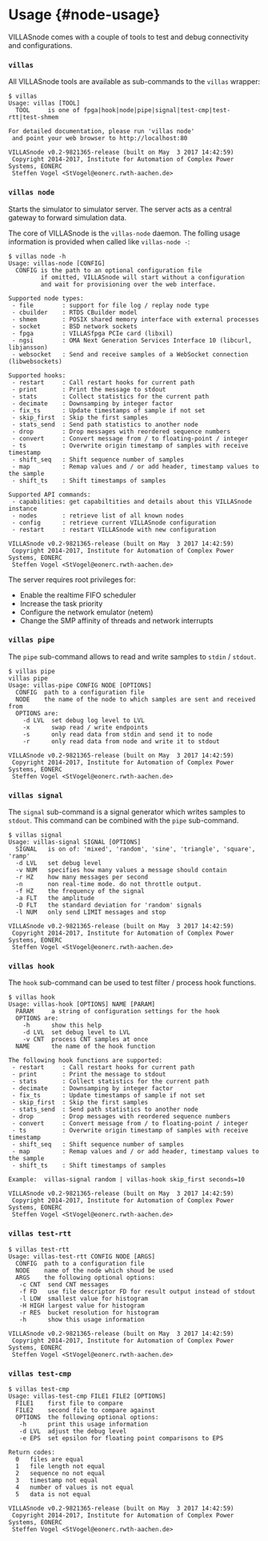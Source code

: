 # Usage {#node-usage}

VILLASnode comes with a couple of tools to test and debug connectivity and configurations.

### `villas`

All VILLASnode tools are available as sub-commands to the `villas` wrapper:

```
$ villas
Usage: villas [TOOL]
  TOOL     is one of fpga|hook|node|pipe|signal|test-cmp|test-rtt|test-shmem

For detailed documentation, please run 'villas node'
 and point your web browser to http://localhost:80

VILLASnode v0.2-9821365-release (built on May  3 2017 14:42:59)
 Copyright 2014-2017, Institute for Automation of Complex Power Systems, EONERC
 Steffen Vogel <StVogel@eonerc.rwth-aachen.de>
```

### `villas node`

Starts the simulator to simulator server. The server acts as a central gateway to forward simulation data.

The core of VILLASnode is the `villas-node` daemon.
The folling usage information is provided when called like `villas-node -`:

```
$ villas node -h
Usage: villas-node [CONFIG]
  CONFIG is the path to an optional configuration file
         if omitted, VILLASnode will start without a configuration
         and wait for provisioning over the web interface.

Supported node types:
 - file        : support for file log / replay node type
 - cbuilder    : RTDS CBuilder model
 - shmem       : POSIX shared memory interface with external processes
 - socket      : BSD network sockets
 - fpga        : VILLASfpga PCIe card (libxil)
 - ngsi        : OMA Next Generation Services Interface 10 (libcurl, libjansson)
 - websocket   : Send and receive samples of a WebSocket connection (libwebsockets)

Supported hooks:
 - restart     : Call restart hooks for current path
 - print       : Print the message to stdout
 - stats       : Collect statistics for the current path
 - decimate    : Downsamping by integer factor
 - fix_ts      : Update timestamps of sample if not set
 - skip_first  : Skip the first samples
 - stats_send  : Send path statistics to another node
 - drop        : Drop messages with reordered sequence numbers
 - convert     : Convert message from / to floating-point / integer
 - ts          : Overwrite origin timestamp of samples with receive timestamp
 - shift_seq   : Shift sequence number of samples
 - map         : Remap values and / or add header, timestamp values to the sample
 - shift_ts    : Shift timestamps of samples

Supported API commands:
 - capabilities: get capabiltities and details about this VILLASnode instance
 - nodes       : retrieve list of all known nodes
 - config      : retrieve current VILLASnode configuration
 - restart     : restart VILLASnode with new configuration

VILLASnode v0.2-9821365-release (built on May  3 2017 14:42:59)
 Copyright 2014-2017, Institute for Automation of Complex Power Systems, EONERC
 Steffen Vogel <StVogel@eonerc.rwth-aachen.de>
```

The server requires root privileges for:

 - Enable the realtime FIFO scheduler
 - Increase the task priority
 - Configure the network emulator (netem)
 - Change the SMP affinity of threads and network interrupts

### `villas pipe`

The `pipe` sub-command allows to read and write samples to `stdin` / `stdout`.

```
$ villas pipe
villas pipe
Usage: villas-pipe CONFIG NODE [OPTIONS]
  CONFIG  path to a configuration file
  NODE    the name of the node to which samples are sent and received from
  OPTIONS are:
    -d LVL  set debug log level to LVL
    -x      swap read / write endpoints
    -s      only read data from stdin and send it to node
    -r      only read data from node and write it to stdout

VILLASnode v0.2-9821365-release (built on May  3 2017 14:42:59)
 Copyright 2014-2017, Institute for Automation of Complex Power Systems, EONERC
 Steffen Vogel <StVogel@eonerc.rwth-aachen.de>
```

### `villas signal`

The `signal` sub-command is a signal generator which writes samples to `stdout`.
This command can be combined with the `pipe` sub-command.

```
$ villas signal
Usage: villas-signal SIGNAL [OPTIONS]
  SIGNAL   is on of: 'mixed', 'random', 'sine', 'triangle', 'square', 'ramp'
  -d LVL   set debug level
  -v NUM   specifies how many values a message should contain
  -r HZ    how many messages per second
  -n       non real-time mode. do not throttle output.
  -f HZ    the frequency of the signal
  -a FLT   the amplitude
  -D FLT   the standard deviation for 'random' signals
  -l NUM   only send LIMIT messages and stop

VILLASnode v0.2-9821365-release (built on May  3 2017 14:42:59)
 Copyright 2014-2017, Institute for Automation of Complex Power Systems, EONERC
 Steffen Vogel <StVogel@eonerc.rwth-aachen.de>
```

### `villas hook`

The `hook` sub-command can be used to test filter / process hook functions.

```
$ villas hook
Usage: villas-hook [OPTIONS] NAME [PARAM]
  PARAM     a string of configuration settings for the hook
  OPTIONS are:
    -h      show this help
    -d LVL  set debug level to LVL
    -v CNT  process CNT samples at once
  NAME      the name of the hook function

The following hook functions are supported:
 - restart     : Call restart hooks for current path
 - print       : Print the message to stdout
 - stats       : Collect statistics for the current path
 - decimate    : Downsamping by integer factor
 - fix_ts      : Update timestamps of sample if not set
 - skip_first  : Skip the first samples
 - stats_send  : Send path statistics to another node
 - drop        : Drop messages with reordered sequence numbers
 - convert     : Convert message from / to floating-point / integer
 - ts          : Overwrite origin timestamp of samples with receive timestamp
 - shift_seq   : Shift sequence number of samples
 - map         : Remap values and / or add header, timestamp values to the sample
 - shift_ts    : Shift timestamps of samples

Example:  villas-signal random | villas-hook skip_first seconds=10

VILLASnode v0.2-9821365-release (built on May  3 2017 14:42:59)
 Copyright 2014-2017, Institute for Automation of Complex Power Systems, EONERC
 Steffen Vogel <StVogel@eonerc.rwth-aachen.de>
```

### `villas test-rtt`

```
$ villas test-rtt
Usage: villas-test-rtt CONFIG NODE [ARGS]
  CONFIG  path to a configuration file
  NODE    name of the node which shoud be used
  ARGS    the following optional options:
   -c CNT  send CNT messages
   -f FD   use file descriptor FD for result output instead of stdout
   -l LOW  smallest value for histogram
   -H HIGH largest value for histogram
   -r RES  bucket resolution for histogram
   -h      show this usage information

VILLASnode v0.2-9821365-release (built on May  3 2017 14:42:59)
 Copyright 2014-2017, Institute for Automation of Complex Power Systems, EONERC
 Steffen Vogel <StVogel@eonerc.rwth-aachen.de>
```

### `villas test-cmp`

```
$ villas test-cmp
Usage: villas-test-cmp FILE1 FILE2 [OPTIONS]
  FILE1    first file to compare
  FILE2    second file to compare against
  OPTIONS  the following optional options:
   -h      print this usage information
   -d LVL  adjust the debug level
   -e EPS  set epsilon for floating point comparisons to EPS

Return codes:
  0   files are equal
  1   file length not equal
  2   sequence no not equal
  3   timestamp not equal
  4   number of values is not equal
  5   data is not equal

VILLASnode v0.2-9821365-release (built on May  3 2017 14:42:59)
 Copyright 2014-2017, Institute for Automation of Complex Power Systems, EONERC
 Steffen Vogel <StVogel@eonerc.rwth-aachen.de>
```